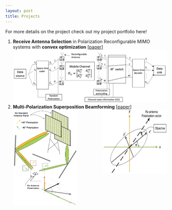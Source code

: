 ```yaml
---
layout: post
title: Projects
---
```

For more details on the project check out my project portfolio here! 

1. **Receive Antenna Selection** in Polarization Reconfigurable MIMO systems with **convex optimization**
   [[paper](/assets/files/AS_Convex.pdf)]
   <img src="/assets/img/Antenna Selection.png" alt="PR_MIMO Antenna Selection System">
2. **Multi-Polarization Superposition Beamforming**
   [[paper](https://arxiv.org/abs/2404.02757)]
   <div style="display: flex; justify-content: space-between;">
       <img src="/assets/img/MPS_sysModel.png" alt="MPS System Model" height="300px" width="200px">
       <img src="/assets/img/Polarization_Ellipse.jpg" alt="Ellipse" height="200px" width="200px">
   </div>
